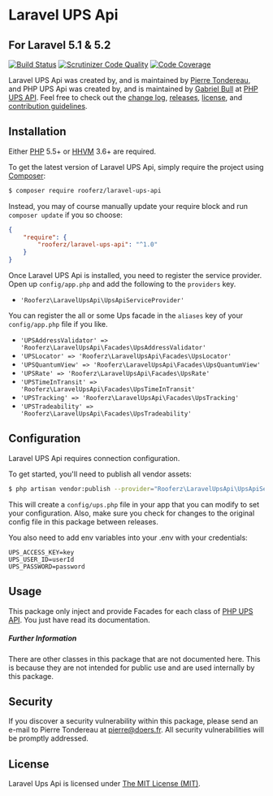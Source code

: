 Laravel UPS Api
=================

## For Laravel 5.1 & 5.2

[![Build Status](https://travis-ci.org/rooferz/Laravel-UPS-Api.svg?branch=master)](https://travis-ci.org/rooferz/Laravel-UPS-Api)
[![Scrutinizer Code Quality](https://scrutinizer-ci.com/g/rooferz/Laravel-UPS-Api/badges/quality-score.png?b=master)](https://scrutinizer-ci.com/g/rooferz/Laravel-UPS-Api/?branch=master)
[![Code Coverage](https://scrutinizer-ci.com/g/rooferz/Laravel-UPS-Api/badges/coverage.png?b=master)](https://scrutinizer-ci.com/g/rooferz/Laravel-UPS-Api/?branch=master)

Laravel UPS Api was created by, and is maintained by [Pierre Tondereau](https://github.com/rooferz), and PHP UPS Api was created by, and is maintained by [Gabriel Bull](https://github.com/gabrielbull) at [PHP UPS API](https://github.com/gabrielbull/php-ups-api). Feel free to check out the [change log](CHANGELOG.md), [releases](https://github.com/rooferz/Laravel-UPS-Api/releases), [license](LICENSE), and [contribution guidelines](CONTRIBUTING.md).

## Installation

Either [PHP](https://php.net) 5.5+ or [HHVM](http://hhvm.com) 3.6+ are required.

To get the latest version of Laravel UPS Api, simply require the project using [Composer](https://getcomposer.org):

```bash
$ composer require rooferz/laravel-ups-api
```

Instead, you may of course manually update your require block and run `composer update` if you so choose:

```json
{
    "require": {
        "rooferz/laravel-ups-api": "^1.0"
    }
}
```

Once Laravel UPS Api is installed, you need to register the service provider. Open up `config/app.php` and add the following to the `providers` key.

* `'Rooferz\LaravelUpsApi\UpsApiServiceProvider'`

You can register the all or some Ups facade in the `aliases` key of your `config/app.php` file if you like.

* `'UPSAddressValidator' => 'Rooferz\LaravelUpsApi\Facades\UpsAddressValidator'`
* `'UPSLocator' => 'Rooferz\LaravelUpsApi\Facades\UpsLocator'`
* `'UPSQuantumView' => 'Rooferz\LaravelUpsApi\Facades\UpsQuantumView'`
* `'UPSRate' => 'Rooferz\LaravelUpsApi\Facades\UpsRate'`
* `'UPSTimeInTransit' => 'Rooferz\LaravelUpsApi\Facades\UpsTimeInTransit'`
* `'UPSTracking' => 'Rooferz\LaravelUpsApi\Facades\UpsTracking'`
* `'UPSTradeability' => 'Rooferz\LaravelUpsApi\Facades\UpsTradeability'`


## Configuration

Laravel UPS Api requires connection configuration.

To get started, you'll need to publish all vendor assets:

```bash
$ php artisan vendor:publish --provider="Rooferz\LaravelUpsApi\UpsApiServiceProvider"
```

This will create a `config/ups.php` file in your app that you can modify to set your configuration. Also, make sure you check for changes to the original config file in this package between releases.

You also need to add env variables into your .env with your credentials:

```text
UPS_ACCESS_KEY=key
UPS_USER_ID=userId
UPS_PASSWORD=password
```

## Usage

This package only inject and provide Facades for each class of [PHP UPS API](https://github.com/gabrielbull/php-ups-api).
You just have read its documentation.


##### Further Information

There are other classes in this package that are not documented here. This is because they are not intended for public use and are used internally by this package.


## Security

If you discover a security vulnerability within this package, please send an e-mail to Pierre Tondereau at pierre@doers.fr. All security vulnerabilities will be promptly addressed.


## License

Laravel Ups Api is licensed under [The MIT License (MIT)](LICENSE).
